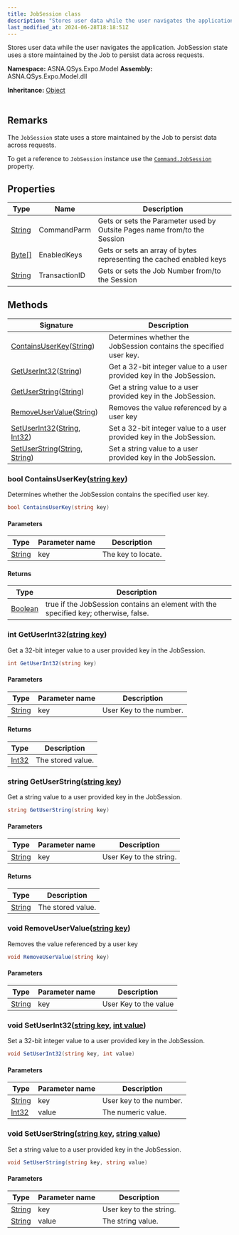 ```yaml
---
title: JobSession class
description: "Stores user data while the user navigates the application. JobSession state uses a store maintained by the Job to persist data across requests. "
last_modified_at: 2024-06-28T18:18:51Z
---
```


Stores user data while the user navigates the application. JobSession state uses a store maintained by the Job to persist data across requests.

**Namespace:** ASNA.QSys.Expo.Model
**Assembly:** ASNA.QSys.Expo.Model.dll

**Inheritance:** [Object](https://docs.microsoft.com/en-us/dotnet/api/system.object)
<br>
<br>

## Remarks
The `JobSession` state uses a store maintained by the Job to persist data across requests.

To get a reference to `JobSession` instance use the [`Command.JobSession`](/reference/expo/qsys-expo-model/job-session.html) property.


## Properties

| Type | Name | Description
| --- | --- | --- 
| [String](https://learn.microsoft.com/en-us/dotnet/api/system.string?view=net-8.0) | CommandParm | Gets or sets the Parameter used by Outsite Pages name from/to the Session |
| [Byte\[\]](https://docs.microsoft.com/en-us/dotnet/api/system.byte) | EnabledKeys | Gets or sets an array of bytes representing the cached enabled keys |
| [String](https://learn.microsoft.com/en-us/dotnet/api/system.string?view=net-8.0) | TransactionID | Gets or sets the Job Number from/to the Session |

## Methods

| Signature | Description |
| --- | --- |
| [ContainsUserKey](#bool-containsuserkeystring-key)([String](https://docs.microsoft.com/en-us/dotnet/api/system.string)) | Determines whether the JobSession contains the specified user key.
| [GetUserInt32](#int-getuserint32string-key)([String](https://docs.microsoft.com/en-us/dotnet/api/system.string)) | Get a 32-bit integer value to a user provided key in the JobSession.
| [GetUserString](#string-getuserstringstring-key)([String](https://docs.microsoft.com/en-us/dotnet/api/system.string)) | Get a string value to a user provided key in the JobSession.
| [RemoveUserValue](#void-removeuservaluestring-key)([String](https://docs.microsoft.com/en-us/dotnet/api/system.string)) | Removes the value referenced by a user key
| [SetUserInt32](#void-setuserint32string-key-int-value)([String](https://docs.microsoft.com/en-us/dotnet/api/system.string), [Int32](https://docs.microsoft.com/en-us/dotnet/api/system.int32)) | Set a 32-bit integer value to a user provided key in the JobSession.
| [SetUserString](#void-setuserstringstring-key-string-value)([String](https://docs.microsoft.com/en-us/dotnet/api/system.string), [String](https://docs.microsoft.com/en-us/dotnet/api/system.string)) | Set a string value to a user provided key in the JobSession.

### bool ContainsUserKey([string key](https://learn.microsoft.com/en-us/dotnet/api/system.string?view=net-8.0))

Determines whether the JobSession contains the specified user key.

```cs
bool ContainsUserKey(string key)
```

#### Parameters

| Type | Parameter name | Description
| --- | --- | ---
| [String](https://docs.microsoft.com/en-us/dotnet/api/system.string) | key | The key to locate.

#### Returns

| Type | Description
| --- | ---
| [Boolean](https://docs.microsoft.com/en-us/dotnet/api/system.boolean) | true if the JobSession contains an element with the specified key; otherwise, false.

### int GetUserInt32([string key](https://learn.microsoft.com/en-us/dotnet/api/system.string?view=net-8.0))

Get a 32-bit integer value to a user provided key in the JobSession.

```cs
int GetUserInt32(string key)
```

#### Parameters

| Type | Parameter name | Description
| --- | --- | ---
| [String](https://docs.microsoft.com/en-us/dotnet/api/system.string) | key | User Key to the number.

#### Returns

| Type | Description
| --- | ---
| [Int32](https://docs.microsoft.com/en-us/dotnet/api/system.int32) | The stored value.

### string GetUserString([string key](https://learn.microsoft.com/en-us/dotnet/api/system.string?view=net-8.0))

Get a string value to a user provided key in the JobSession.

```cs
string GetUserString(string key)
```

#### Parameters

| Type | Parameter name | Description
| --- | --- | ---
| [String](https://docs.microsoft.com/en-us/dotnet/api/system.string) | key | User Key to the string.

#### Returns

| Type | Description
| --- | ---
| [String](https://docs.microsoft.com/en-us/dotnet/api/system.string) | The stored value.

### void RemoveUserValue([string key](https://learn.microsoft.com/en-us/dotnet/api/system.string?view=net-8.0))

Removes the value referenced by a user key

```cs
void RemoveUserValue(string key)
```

#### Parameters

| Type | Parameter name | Description
| --- | --- | ---
| [String](https://docs.microsoft.com/en-us/dotnet/api/system.string) | key | User Key to the value

### void SetUserInt32([string key](https://learn.microsoft.com/en-us/dotnet/api/system.string?view=net-8.0), [int value](https://learn.microsoft.com/en-us/dotnet/csharp/language-reference/builtin-types/integral-numeric-types))

Set a 32-bit integer value to a user provided key in the JobSession.

```cs
void SetUserInt32(string key, int value)
```

#### Parameters

| Type | Parameter name | Description
| --- | --- | ---
| [String](https://docs.microsoft.com/en-us/dotnet/api/system.string) | key | User key to the number.
| [Int32](https://docs.microsoft.com/en-us/dotnet/api/system.int32) | value | The numeric value.

### void SetUserString([string key](https://learn.microsoft.com/en-us/dotnet/api/system.string?view=net-8.0), [string value](https://learn.microsoft.com/en-us/dotnet/api/system.string?view=net-8.0))

Set a string value to a user provided key in the JobSession.

```cs
void SetUserString(string key, string value)
```

#### Parameters

| Type | Parameter name | Description
| --- | --- | ---
| [String](https://docs.microsoft.com/en-us/dotnet/api/system.string) | key | User key to the string.
| [String](https://docs.microsoft.com/en-us/dotnet/api/system.string) | value | The string value.
